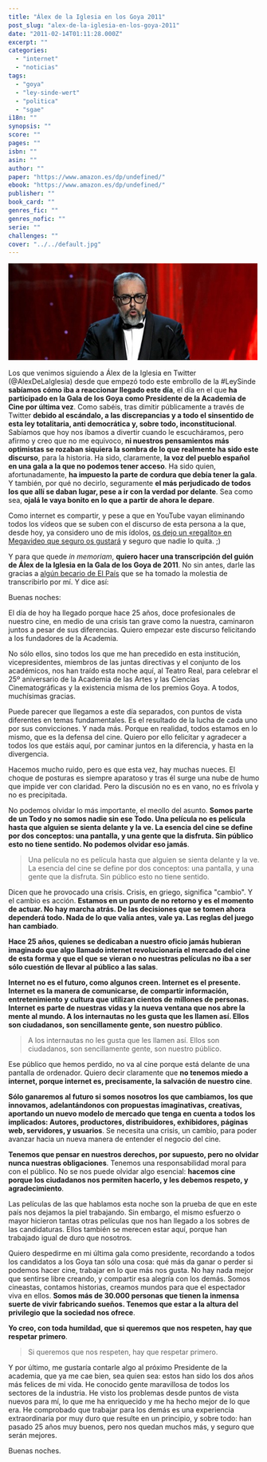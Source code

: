 ```yaml
---
title: "Álex de la Iglesia en los Goya 2011"
post_slug: "alex-de-la-iglesia-en-los-goya-2011"
date: "2011-02-14T01:11:28.000Z"
excerpt: ""
categories: 
  - "internet"
  - "noticias"
tags: 
  - "goya"
  - "ley-sinde-wert"
  - "politica"
  - "sgae"
i18n: ""
synopsis: ""
score: ""
pages: ""
isbn: ""
asin: ""
author: ""
paper: "https://www.amazon.es/dp/undefined/"
ebook: "https://www.amazon.es/dp/undefined/"
publisher: ""
book_card: ""
genres_fic: ""
genres_nofic: ""
serie: ""
challenges: ""
cover: "../../default.jpg"
---
```


![](images/alexdelaiglesia-goya2011.jpg "alex de la iglesia goya 2011")

Los que venimos siguiendo a Álex de la Iglesia en Twitter (@AlexDeLaIglesia) desde que empezó todo este embrollo de la #LeySinde **sabíamos cómo iba a reaccionar llegado este día**, el día en el que **ha participado en la Gala de los Goya como Presidente de la Academia de Cine por última vez**. Como sabéis, tras dimitir públicamente a través de Twitter **debido al escándalo, a las discrepancias y a todo el sinsentido de esta ley totalitaria, anti democrática y, sobre todo, inconstitucional**. Sabíamos que hoy nos íbamos a divertir cuando le escucháramos, pero afirmo y creo que no me equivoco, **ni nuestros pensamientos más optimistas se rozaban siquiera la sombra de lo que realmente ha sido este discurso**, para la historia. Ha sido, claramente, **la voz del pueblo español en una gala a la que no podemos tener acceso**. Ha sido quien, afortunadamente, **ha impuesto la parte de cordura que debía tener la gala**. Y también, por qué no decirlo, seguramente **el más perjudicado de todos los que allí se daban lugar, pese a ir con la verdad por delante**. Sea como sea, **ojalá le vaya bonito en lo que a partir de ahora le depare**.

Como internet es compartir, y pese a que en YouTube vayan eliminando todos los vídeos que se suben con el discurso de esta persona a la que, desde hoy, ya considero uno de mis ídolos, [os dejo un «regalito» en Megavideo que seguro os gustará](http://www.megavideo.com/?v=PFV8APXG) y seguro que nadie lo quita. ;)

Y para que quede _in memoriam_, **quiero hacer una transcripción del guión de Álex de la Iglesia en la Gala de los Goya de 2011**. No sin antes, darle las gracias a [algún becario de El País](http://www.elpais.com/articulo/cultura/Discurso/integro/Alex/Iglesia/entrega/Goya/elpepucul/20110213elpepucul_9/Tes) que se ha tomado la molestia de transcribirlo por mí. Y dice así:

Buenas noches:

El día de hoy ha llegado porque hace 25 años, doce profesionales de nuestro cine, en medio de una crisis tan grave como la nuestra, caminaron juntos a pesar de sus diferencias. Quiero empezar este discurso felicitando a los fundadores de la Academia.

No sólo ellos, sino todos los que me han precedido en esta institución, vicepresidentes, miembros de las juntas directivas y el conjunto de los académicos, nos han traído esta noche aquí, al Teatro Real, para celebrar el 25º aniversario de la Academia de las Artes y las Ciencias Cinematográficas y la existencia misma de los premios Goya. A todos, muchísimas gracias.

Puede parecer que llegamos a este día separados, con puntos de vista diferentes en temas fundamentales. Es el resultado de la lucha de cada uno por sus convicciones. Y nada más. Porque en realidad, todos estamos en lo mismo, que es la defensa del cine. Quiero por ello felicitar y agradecer a todos los que estáis aquí, por caminar juntos en la diferencia, y hasta en la divergencia.

Hacemos mucho ruido, pero es que esta vez, hay muchas nueces. El choque de posturas es siempre aparatoso y tras él surge una nube de humo que impide ver con claridad. Pero la discusión no es en vano, no es frívola y no es precipitada.

No podemos olvidar lo más importante, el meollo del asunto. **Somos parte de un Todo y no somos nadie sin ese Todo. Una película no es película hasta que alguien se sienta delante y la ve. La esencia del cine se define por dos conceptos: una pantalla, y una gente que la disfruta. Sin público esto no tiene sentido. No podemos olvidar eso jamás**.

> Una película no es película hasta que alguien se sienta delante y la ve. La esencia del cine se define por dos conceptos: una pantalla, y una gente que la disfruta. Sin público esto no tiene sentido.

Dicen que he provocado una crisis. Crisis, en griego, significa "cambio". Y el cambio es acción. **Estamos en un punto de no retorno y es el momento de actuar. No hay marcha atrás. De las decisiones que se tomen ahora dependerá todo. Nada de lo que valía antes, vale ya. Las reglas del juego han cambiado**.

**Hace 25 años, quienes se dedicaban a nuestro oficio jamás hubieran imaginado que algo llamado internet revolucionaría el mercado del cine de esta forma y que el que se vieran o no nuestras películas no iba a ser sólo cuestión de llevar al público a las salas**.

**Internet no es el futuro, como algunos creen. Internet es el presente. Internet es la manera de comunicarse, de compartir información, entretenimiento y cultura que utilizan cientos de millones de personas. Internet es parte de nuestras vidas y la nueva ventana que nos abre la mente al mundo. A los internautas no les gusta que les llamen así. Ellos son ciudadanos, son sencillamente gente, son nuestro público**.

> A los internautas no les gusta que les llamen así. Ellos son ciudadanos, son sencillamente gente, son nuestro público.

Ese público que hemos perdido, no va al cine porque está delante de una pantalla de ordenador. Quiero decir claramente que **no tenemos miedo a internet, porque internet es, precisamente, la salvación de nuestro cine**.

**Sólo ganaremos al futuro si somos nosotros los que cambiamos, los que innovamos, adelantándonos con propuestas imaginativas, creativas, aportando un nuevo modelo de mercado que tenga en cuenta a todos los implicados: Autores, productores, distribuidores, exhibidores, páginas web, servidores, y usuarios**. Se necesita una crisis, un cambio, para poder avanzar hacia un nueva manera de entender el negocio del cine.

**Tenemos que pensar en nuestros derechos, por supuesto, pero no olvidar nunca nuestras obligaciones**. Tenemos una responsabilidad moral para con el público. No se nos puede olvidar algo esencial: **hacemos cine porque los ciudadanos nos permiten hacerlo, y les debemos respeto, y agradecimiento**.

Las películas de las que hablamos esta noche son la prueba de que en este país nos dejamos la piel trabajando. Sin embargo, el mismo esfuerzo o mayor hicieron tantas otras películas que nos han llegado a los sobres de las candidaturas. Ellos también se merecen estar aquí, porque han trabajado igual de duro que nosotros.

Quiero despedirme en mi última gala como presidente, recordando a todos los candidatos a los Goya tan sólo una cosa: qué más da ganar o perder si podemos hacer cine, trabajar en lo que más nos gusta. No hay nada mejor que sentirse libre creando, y compartir esa alegría con los demás. Somos cineastas, contamos historias, creamos mundos para que el espectador viva en ellos. **Somos más de 30.000 personas que tienen la inmensa suerte de vivir fabricando sueños. Tenemos que estar a la altura del privilegio que la sociedad nos ofrece**.

**Yo creo, con toda humildad, que si queremos que nos respeten, hay que respetar primero**.

> Si queremos que nos respeten, hay que respetar primero.

Y por último, me gustaría contarle algo al próximo Presidente de la academia, que ya me cae bien, sea quien sea: estos han sido los dos años más felices de mi vida. He conocido gente maravillosa de todos los sectores de la industria. He visto los problemas desde puntos de vista nuevos para mí, lo que me ha enriquecido y me ha hecho mejor de lo que era. He comprobado que trabajar para los demás es una experiencia extraordinaria por muy duro que resulte en un principio, y sobre todo: han pasado 25 años muy buenos, pero nos quedan muchos más, y seguro que serán mejores.

Buenas noches.
